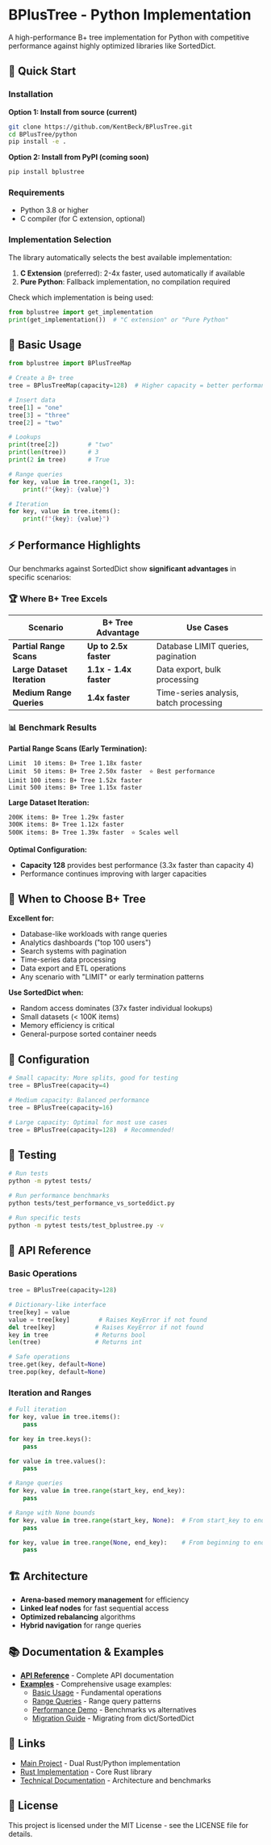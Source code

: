 # BPlusTree - Python Implementation

A high-performance B+ tree implementation for Python with competitive performance against highly optimized libraries like SortedDict.

## 🚀 Quick Start

### Installation

**Option 1: Install from source (current)**

```bash
git clone https://github.com/KentBeck/BPlusTree.git
cd BPlusTree/python
pip install -e .
```

**Option 2: Install from PyPI (coming soon)**

```bash
pip install bplustree
```

### Requirements

- Python 3.8 or higher
- C compiler (for C extension, optional)

### Implementation Selection

The library automatically selects the best available implementation:

1. **C Extension** (preferred): 2-4x faster, used automatically if available
2. **Pure Python**: Fallback implementation, no compilation required

Check which implementation is being used:

```python
from bplustree import get_implementation
print(get_implementation())  # "C extension" or "Pure Python"
```

## 📖 Basic Usage

```python
from bplustree import BPlusTreeMap

# Create a B+ tree
tree = BPlusTreeMap(capacity=128)  # Higher capacity = better performance

# Insert data
tree[1] = "one"
tree[3] = "three"
tree[2] = "two"

# Lookups
print(tree[2])        # "two"
print(len(tree))      # 3
print(2 in tree)      # True

# Range queries
for key, value in tree.range(1, 3):
    print(f"{key}: {value}")

# Iteration
for key, value in tree.items():
    print(f"{key}: {value}")
```

## ⚡ Performance Highlights

Our benchmarks against SortedDict show **significant advantages** in specific scenarios:

### 🏆 **Where B+ Tree Excels**

| Scenario                    | B+ Tree Advantage      | Use Cases                              |
| --------------------------- | ---------------------- | -------------------------------------- |
| **Partial Range Scans**     | **Up to 2.5x faster**  | Database LIMIT queries, pagination     |
| **Large Dataset Iteration** | **1.1x - 1.4x faster** | Data export, bulk processing           |
| **Medium Range Queries**    | **1.4x faster**        | Time-series analysis, batch processing |

### 📊 **Benchmark Results**

**Partial Range Scans (Early Termination):**

```
Limit  10 items: B+ Tree 1.18x faster
Limit  50 items: B+ Tree 2.50x faster  ⭐ Best performance
Limit 100 items: B+ Tree 1.52x faster
Limit 500 items: B+ Tree 1.15x faster
```

**Large Dataset Iteration:**

```
200K items: B+ Tree 1.29x faster
300K items: B+ Tree 1.12x faster
500K items: B+ Tree 1.39x faster  ⭐ Scales well
```

**Optimal Configuration:**

- **Capacity 128** provides best performance (3.3x faster than capacity 4)
- Performance continues improving with larger capacities

## 🎯 **When to Choose B+ Tree**

**Excellent for:**

- Database-like workloads with range queries
- Analytics dashboards ("top 100 users")
- Search systems with pagination
- Time-series data processing
- Data export and ETL operations
- Any scenario with "LIMIT" or early termination patterns

**Use SortedDict when:**

- Random access dominates (37x faster individual lookups)
- Small datasets (< 100K items)
- Memory efficiency is critical
- General-purpose sorted container needs

## 🔧 Configuration

```python
# Small capacity: More splits, good for testing
tree = BPlusTree(capacity=4)

# Medium capacity: Balanced performance
tree = BPlusTree(capacity=16)

# Large capacity: Optimal for most use cases
tree = BPlusTree(capacity=128)  # Recommended!
```

## 🧪 Testing

```bash
# Run tests
python -m pytest tests/

# Run performance benchmarks
python tests/test_performance_vs_sorteddict.py

# Run specific tests
python -m pytest tests/test_bplustree.py -v
```

## 📖 API Reference

### Basic Operations

```python
tree = BPlusTree(capacity=128)

# Dictionary-like interface
tree[key] = value
value = tree[key]        # Raises KeyError if not found
del tree[key]           # Raises KeyError if not found
key in tree             # Returns bool
len(tree)               # Returns int

# Safe operations
tree.get(key, default=None)
tree.pop(key, default=None)
```

### Iteration and Ranges

```python
# Full iteration
for key, value in tree.items():
    pass

for key in tree.keys():
    pass

for value in tree.values():
    pass

# Range queries
for key, value in tree.range(start_key, end_key):
    pass

# Range with None bounds
for key, value in tree.range(start_key, None):  # From start_key to end
    pass

for key, value in tree.range(None, end_key):    # From beginning to end_key
    pass
```

## 🏗️ Architecture

- **Arena-based memory management** for efficiency
- **Linked leaf nodes** for fast sequential access
- **Optimized rebalancing** algorithms
- **Hybrid navigation** for range queries

## 📚 Documentation & Examples

- **[API Reference](./docs/API_REFERENCE.md)** - Complete API documentation
- **[Examples](./examples/)** - Comprehensive usage examples:
  - [Basic Usage](./examples/basic_usage.py) - Fundamental operations
  - [Range Queries](./examples/range_queries.py) - Range query patterns
  - [Performance Demo](./examples/performance_demo.py) - Benchmarks vs alternatives
  - [Migration Guide](./examples/migration_guide.py) - Migrating from dict/SortedDict

## 🔗 Links

- [Main Project](../) - Dual Rust/Python implementation
- [Rust Implementation](../rust/) - Core Rust library
- [Technical Documentation](../rust/docs/) - Architecture and benchmarks

## 📄 License

This project is licensed under the MIT License - see the LICENSE file for details.
